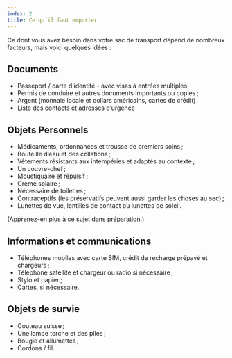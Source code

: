 ```yaml
---
index: 2
title: Ce qu’il faut emporter
---
```

Ce dont vous avez besoin dans votre sac de transport dépend de nombreux facteurs, mais voici quelques idées :

## Documents

*   Passeport / carte d’identité - avec visas à entrées multiples
*   Permis de conduire et autres documents importants ou copies ;
*   Argent (monnaie locale et dollars américains, cartes de crédit)
*   Liste des contacts et adresses d’urgence

## Objets Personnels

*   Médicaments, ordonnances et trousse de premiers soins ;
*   Bouteille d’eau et des collations ;
*   Vêtements résistants aux intempéries et adaptés au contexte ;
*   Un couvre-chef ;
*   Moustiquaire et répulsif ;
*   Crème solaire ;
*   Nécessaire de toilettes ;
*   Contraceptifs (les préservatifs peuvent aussi garder les choses au sec) ;
*   Lunettes de vue, lentilles de contact ou lunettes de soleil.

(Apprenez-en plus à ce sujet dans [préparation](umbrella://travel/preparation).) 

## Informations et communications

*   Téléphones mobiles avec carte SIM, crédit de recharge prépayé et chargeurs ;
*   Téléphone satellite et chargeur ou radio si nécessaire ;
*   Stylo et papier ;
*   Cartes, si nécessaire.

## Objets de survie

*   Couteau suisse ;
*   Une lampe torche et des piles ;
*   Bougie et allumettes ;
*   Cordons / fil.